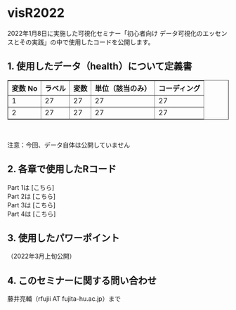 # visR2022
2022年1月8日に実施した可視化セミナー「初心者向け データ可視化のエッセンスとその実践」の中で使用したコードを公開します。

## 1. 使用したデータ（health）について定義書

 <table border="1">
    <tr>
      <th>変数 No</th>
      <th>ラベル</th>
      <th>変数</th>
      <th>単位（該当のみ）</th>
      <th>コーディング</th>
    </tr>
    <tr>
      <td>1</td>
      <td>27</td>
      <td>27</td>
      <td>27</td>
      <td>27</td>
    </tr>
    <tr>
      <td>2</td>
      <td>27</td>
      <td>27</td>
      <td>27</td>
      <td>27</td>
    </tr>
  </table>

<br>

注意：今回、データ自体は公開していません

## 2. 各章で使用したRコード
Part 1は [こちら] <br>
Part 2は [こちら] <br>
Part 3は [こちら] <br>
Part 4は [こちら] <br>

## 3. 使用したパワーポイント
（2022年3月上旬公開） <br>

## 4. このセミナーに関する問い合わせ
藤井亮輔（rfujii AT fujita-hu.ac.jp）まで
